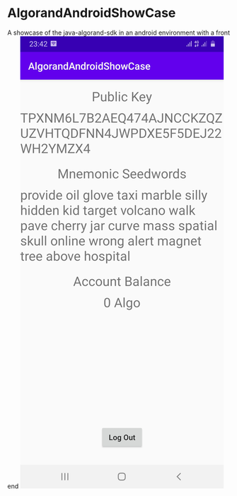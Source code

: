 # AlgorandAndroidShowCase
A showcase of the java-algorand-sdk in an android environment with a front end
![Screenshot 1](https://github.com/Jesulonimi21/AlgorandAndroidShowCase/blob/master/Screenshot_20200930-234231_AlgorandAndroidShowCase.jpg)
